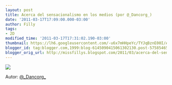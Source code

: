 ```yaml
---
layout: post
title: Acerca del sensacionalismo en los medios (por @_Dancorg_)
date: '2011-03-17T17:09:00.000-03:00'
author: Filly
tags:
- 2D
modified_time: '2011-03-17T17:31:02.190-03:00'
thumbnail: https://lh6.googleusercontent.com/-u6x7mHHpeYc/TYJqBznE00I/AAAAAAAAAP4/WcyOfomCx7U/s72-c/sensacionalismo.jpg
blogger_id: tag:blogger.com,1999:blog-6145090415061302130.post-5758546513249968249
blogger_orig_url: http://missfillys.blogspot.com/2011/03/acerca-del-sensacionalismo-en-los.html
---
```


[![](https://lh6.googleusercontent.com/-u6x7mHHpeYc/TYJqBznE00I/AAAAAAAAAP4/WcyOfomCx7U/s400/sensacionalismo.jpg)][0]  

Autor: [@\_Dancorg\_][1]

[0]: https://lh6.googleusercontent.com/-u6x7mHHpeYc/TYJqBznE00I/AAAAAAAAAP4/WcyOfomCx7U/s1600/sensacionalismo.jpg
[1]: http://twitter.com/_Dancorg_